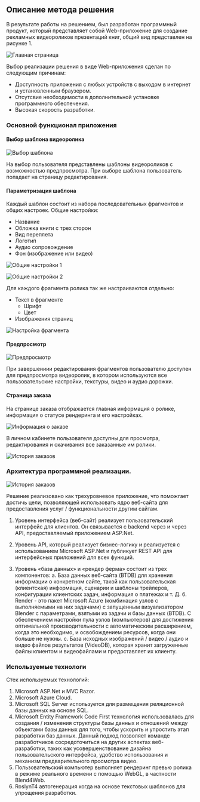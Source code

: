 ## Описание метода решения

В результате работы на решением, был разработан программный продукт, который представляет собой Web-приложение для создание рекламных видеороликов презентаций книг, общий вид представлен на рисунке 1. 

![Главная страница](https://github.com/moevm/scientific_writing-2017/blob/master/2304/KomarovDN/images/Home_page.png)

Выбор реализации решения в виде Web-приложения сделан по следующим причинам:

* Доступность приложения с любых устройств с выходом в интернет и установленным браузером.
* Отсутсвие необходимости в дополнительной установке программного обеспечения.
* Высокая скорость разработки.

### Основной функционал приложения

#### Выбор шаблона видеоролика
![Выбор шаблона](https://github.com/moevm/scientific_writing-2017/blob/master/2304/KomarovDN/images/templates.png)

На выбор пользователя представлены шаблоны видеороликов с возможностью предпросмотра. При выборе шаблона пользователь попадает на страницу редактирования.

#### Параметризация шаблона

Каждый шаблон состоит из набора последовательных фрагментов и общих настроек.
Общие настройки:
* Название
* Обложка книги с трех сторон
* Вид переплета
* Логотип
* Аудио сопровождение
* Фон (изображение или видео)

![Общие настройки 1](https://github.com/moevm/scientific_writing-2017/blob/master/2304/KomarovDN/images/custom1.png)

![Общие настройки 2](https://github.com/moevm/scientific_writing-2017/blob/master/2304/KomarovDN/images/custom2.png)
 
 Для каждого фрагмента ролика так же настраиваются отдельно:
* Текст в фрагменте
	* Шрифт
	* Цвет
* Изображения страниц

![Настройка фрагмента](https://github.com/moevm/scientific_writing-2017/blob/master/2304/KomarovDN/images/custom3.png)

#### Предпросмотр
![Предпросмотр](https://github.com/moevm/scientific_writing-2017/blob/master/2304/KomarovDN/images/custom4.png)

При завершениии редактирования фрагментов пользователю доступен для предпросмотра видеоролик, в котором используются все пользовательские настройки, текстуры, видео и аудио дорожки. 

#### Страница заказа
На странице заказа отображается главная информация о ролике, информация о статусе рендеринга и его настройках.

![Информация о заказе](https://github.com/moevm/scientific_writing-2017/blob/master/2304/KomarovDN/images/order.png)

В личном кабинете пользователя доступны для просмотра, редактирования и скачивания все заказанные им ролики.

![История заказов](https://github.com/moevm/scientific_writing-2017/blob/master/2304/KomarovDN/images/order_list.png)


### Архитектура программной реализации.

![История заказов](https://github.com/moevm/scientific_writing-2017/blob/master/2304/KomarovDN/images/struct.png)	

Решение реализовано как трехуровневое приложение, что поможгает достичь цели, позволяющей использовать ядро веб-сайта для предоставления услуг / функциональности другим сайтам.

1. Уровень интерфейса (веб-сайт) реализует пользовательский интерфейс для клиентов. Он связывается с backend через и через API, предоставляемый приложением ASP.Net.

2. Уровень API, который реализует бизнес-логику и реализуется с использованием Microsoft ASP.Net и публикует REST API для интерфейсных приложений для всех функций.

3. Уровень «база данных» и «рендер ферма» состоит из трех компонентов:
	а. База данных веб-сайта (BTDB) для хранения информации о конкретном сайте, такой как пользовательская (клиентская) информация, сценарии и шаблоны трейлеров, конфигурации клиентских задач, информация о платежах и т. Д.
	б. Render - это пакет Microsoft Azure (комбинация узлов с выполняемыми на них задачами) с запущенным визуализатором Blender с параметрами, взятыми из задачи и базы данных (BTDB).  С обеспечением настройки пула узлов (компьютеров) для достижения оптимальной производительности с автоматическим расширением, когда это необходимо, и освобождением ресурсов, когда они больше не нужны.
	с. База исходных изображений / видео / аудио и видео файлов результатов (VideoDB), которая хранит загруженные файлы клиентом и видеофайлами и предоставляет их клиенту.


### Используемые технологи
Стек используемых технологий:
1. Microsoft ASP.Net и MVC Razor.
2. Microsoft Azure Cloud.
3. Microsoft SQL Server используется для размещения реляционной базы данных на основе SQL.
4. Microsoft Entity Framework Code First технология использовалась для создания / изменения структуры базы данных и отношений между объектами базы данных для того, чтобы ускорить и упростить этап разработки баз данных. Данный подход позволяет команде разработчиков сосредоточиться на других аспектах веб-разработки, таких как усовершенствование дизайна пользовательского интерфейса, удобство использования и механизм предварительного просмотра видео.
5. Пользовательский компьютер выполняет рендеринг превью ролика в режиме реального времени с помощью WebGL, в частности Blend4Web.
6. RoslynT4 автогенерация когда на основе текстовых шаблонов для упрощения разработки.
